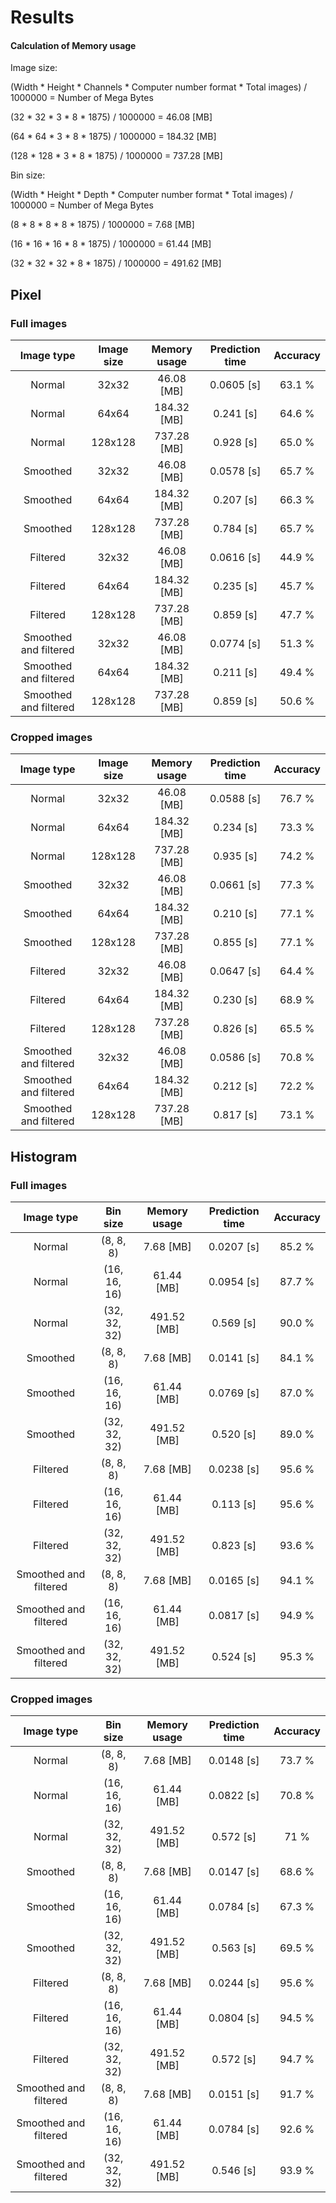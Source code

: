 # Results

#### Calculation of Memory usage

Image size:
  
  (Width * Height * Channels * Computer number format * Total images) / 1000000 = Number of Mega Bytes
  
  (32 * 32 * 3 * 8 * 1875) / 1000000 = 46.08 [MB]
  
  (64 * 64 * 3 * 8 * 1875) / 1000000 = 184.32 [MB]
  
  (128 * 128 * 3 * 8 * 1875) / 1000000 = 737.28 [MB]
 
Bin size:
  
  (Width * Height * Depth * Computer number format * Total images) / 1000000 = Number of Mega Bytes
  
  
  (8 * 8 * 8 * 8 * 1875) / 1000000 = 7.68 [MB]
  
  (16 * 16 * 16 * 8 * 1875) / 1000000 = 61.44 [MB]
  
  (32 * 32 * 32 * 8 * 1875) / 1000000 = 491.62 [MB]

## Pixel

### Full images

| Image type | Image size | Memory usage | Prediction time | Accuracy|
|:----------:|:----------:|:------------:|:---------------:|:-------:|
| Normal | 32x32 | 46.08 [MB] | 0.0605 [s] | 63.1 % |
| Normal | 64x64 | 184.32 [MB] | 0.241 [s] | 64.6 % |
| Normal | 128x128 | 737.28 [MB] | 0.928 [s] | 65.0 % |
| Smoothed | 32x32 | 46.08 [MB] | 0.0578 [s] | 65.7 % |
| Smoothed | 64x64 | 184.32 [MB] | 0.207 [s] | 66.3 % |
| Smoothed | 128x128 | 737.28 [MB] | 0.784 [s] | 65.7 % |
| Filtered | 32x32 | 46.08 [MB] | 0.0616 [s] | 44.9 % |
| Filtered | 64x64 | 184.32 [MB] | 0.235 [s] | 45.7 % |
| Filtered | 128x128 | 737.28 [MB] | 0.859 [s] | 47.7 % |
| Smoothed and filtered | 32x32 | 46.08 [MB] | 0.0774 [s] | 51.3 % |
| Smoothed and filtered | 64x64 | 184.32 [MB] | 0.211 [s] | 49.4 % |
| Smoothed and filtered | 128x128 | 737.28 [MB] | 0.859 [s] | 50.6 % |

### Cropped images

| Image type | Image size | Memory usage | Prediction time | Accuracy|
|:----------:|:----------:|:------------:|:---------------:|:-------:|
| Normal | 32x32 | 46.08 [MB] | 0.0588 [s] | 76.7 % |
| Normal | 64x64 | 184.32 [MB] | 0.234 [s] | 73.3 % |
| Normal | 128x128 | 737.28 [MB] | 0.935 [s] | 74.2 % |
| Smoothed | 32x32 | 46.08 [MB] | 0.0661 [s] | 77.3 % |
| Smoothed | 64x64 | 184.32 [MB] | 0.210 [s] | 77.1 % |
| Smoothed | 128x128 | 737.28 [MB] | 0.855 [s] | 77.1 % |
| Filtered | 32x32 | 46.08 [MB] | 0.0647 [s] | 64.4 % |
| Filtered | 64x64 | 184.32 [MB] | 0.230 [s] | 68.9 % |
| Filtered | 128x128 | 737.28 [MB] | 0.826 [s] | 65.5 % |
| Smoothed and filtered | 32x32 | 46.08 [MB] | 0.0586 [s] | 70.8 % |
| Smoothed and filtered | 64x64 | 184.32 [MB] | 0.212 [s] | 72.2 % |
| Smoothed and filtered | 128x128 | 737.28 [MB] | 0.817 [s] | 73.1 % |

## Histogram

### Full images

| Image type | Bin size | Memory usage | Prediction time | Accuracy|
|:----------:|:--------:|:------------:|:---------------:|:-------:|
| Normal | (8, 8, 8) | 7.68 [MB] | 0.0207 [s] | 85.2 % |
| Normal | (16, 16, 16) | 61.44 [MB] | 0.0954 [s] | 87.7 % |
| Normal | (32, 32, 32) | 491.52 [MB] | 0.569 [s] | 90.0 % |
| Smoothed | (8, 8, 8) | 7.68 [MB] | 0.0141 [s] | 84.1 % |
| Smoothed | (16, 16, 16) | 61.44 [MB] | 0.0769 [s] | 87.0 % |
| Smoothed | (32, 32, 32) | 491.52 [MB] | 0.520 [s] | 89.0 % |
| Filtered | (8, 8, 8) | 7.68 [MB] | 0.0238 [s] | 95.6 % |
| Filtered | (16, 16, 16) | 61.44 [MB] | 0.113 [s] | 95.6 % |
| Filtered | (32, 32, 32) | 491.52 [MB] | 0.823 [s] | 93.6 % |
| Smoothed and filtered | (8, 8, 8) | 7.68 [MB] | 0.0165 [s] | 94.1 % |
| Smoothed and filtered | (16, 16, 16) | 61.44 [MB] | 0.0817 [s] | 94.9 % |
| Smoothed and filtered | (32, 32, 32) | 491.52 [MB] | 0.524 [s] | 95.3 % |

### Cropped images

| Image type | Bin size | Memory usage | Prediction time | Accuracy|
|:----------:|:--------:|:------------:|:---------------:|:-------:|
| Normal | (8, 8, 8) | 7.68 [MB] | 0.0148 [s] | 73.7 % |
| Normal | (16, 16, 16) | 61.44 [MB] | 0.0822 [s] | 70.8 % |
| Normal | (32, 32, 32) | 491.52 [MB] | 0.572 [s] | 71 % |
| Smoothed | (8, 8, 8) | 7.68 [MB] | 0.0147 [s] | 68.6 % |
| Smoothed | (16, 16, 16) | 61.44 [MB] | 0.0784 [s] | 67.3 % |
| Smoothed | (32, 32, 32) | 491.52 [MB] | 0.563 [s] | 69.5 % |
| Filtered | (8, 8, 8) | 7.68 [MB] | 0.0244 [s] | 95.6 % |
| Filtered | (16, 16, 16) | 61.44 [MB] | 0.0804 [s] | 94.5 % |
| Filtered | (32, 32, 32) | 491.52 [MB] | 0.572 [s] | 94.7 % |
| Smoothed and filtered | (8, 8, 8) | 7.68 [MB] | 0.0151 [s] | 91.7 % |
| Smoothed and filtered | (16, 16, 16) | 61.44 [MB] | 0.0784 [s] | 92.6 % |
| Smoothed and filtered | (32, 32, 32) | 491.52 [MB] | 0.546 [s] | 93.9 % |
